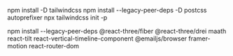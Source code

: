 npm install -D tailwindcss
npm install --legacy-peer-deps -D  postcss autoprefixer
npx tailwindcss init -p


npm install --legacy-peer-deps 
@react-three/fiber
@react-three/drei
maath
react-tilt
react-vertical-timeline-component
@emailjs/browser
framer-motion
react-router-dom